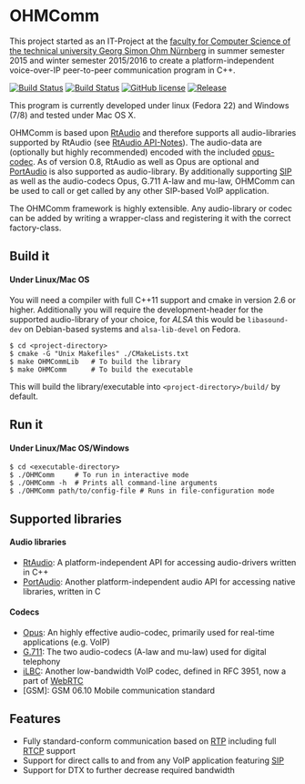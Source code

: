 # OHMComm
This project started as an IT-Project at the [faculty for Computer Science of the technical university Georg Simon Ohm Nürnberg](http://www.th-nuernberg.de/seitenbaum/fakultaeten/informatik/page.html) in summer semester 2015 and winter semester 2015/2016 to create a platform-independent voice-over-IP peer-to-peer communication program in C++.

[![Build Status](https://travis-ci.org/doe300/OHMComm.svg)](https://travis-ci.org/doe300/OHMComm)
[![Build Status](https://ci.appveyor.com/api/projects/status/58fv0pln0jv270am?svg=true)](https://ci.appveyor.com/project/doe300/ohmcomm)
[![GitHub license](https://img.shields.io/github/license/doe300/OHMComm.svg)](https://github.com/doe300/OHMComm/blob/master/LICENSE)
[![Release](https://img.shields.io/github/tag/doe300/OHMComm.svg)](https://github.com/doe300/OHMComm/releases/latest)

This program is currently developed under linux (Fedora 22) and Windows (7/8) and tested under Mac OS X.

OHMComm is based upon [RtAudio](http://www.music.mcgill.ca/~gary/rtaudio/) and therefore supports all audio-libraries supported by RtAudio (see [RtAudio API-Notes](http://www.music.mcgill.ca/~gary/rtaudio/apinotes.html)). 
The audio-data are (optionally but highly recommended) encoded with the included [opus-codec](http://www.opus-codec.org/).
As of version 0.8, RtAudio as well as Opus are optional and [PortAudio](http://www.portaudio.com/) is also supported as audio-library.
By additionally supporting [SIP](https://tools.ietf.org/html/rfc3261) as well as the audio-codecs Opus, G.711 A-law and mu-law, 
OHMComm can be used to call or get called by any other SIP-based VoIP application.

The OHMComm framework is highly extensible. Any audio-library or codec can be added by writing a wrapper-class 
and registering it with the correct factory-class.

## Build it

#### Under Linux/Mac OS
You will need a compiler with full C++11 support and cmake in version 2.6 or higher.
Additionally you will require the development-header for the supported audio-library of your choice,
for *ALSA* this would be `libasound-dev` on Debian-based systems and `alsa-lib-devel` on Fedora.

	$ cd <project-directory>
	$ cmake -G "Unix Makefiles" ./CMakeLists.txt
	$ make OHMCommLib	# To build the library
	$ make OHMComm		# To build the executable

This will build the library/executable into `<project-directory>/build/` by default.
## Run it

#### Under Linux/Mac OS/Windows

	$ cd <executable-directory>	
	$ ./OHMComm		# To run in interactive mode
	$ ./OHMComm	-h	# Prints all command-line arguments
	$ ./OHMComm path/to/config-file	# Runs in file-configuration mode

## Supported libraries
#### Audio libraries
- [RtAudio](http://www.music.mcgill.ca/~gary/rtaudio/): A platform-independent API for accessing audio-drivers written in C++
- [PortAudio](http://www.portaudio.com/): Another platform-independent audio API for accessing native libraries, written in C

#### Codecs
- [Opus](http://www.opus-codec.org/): An highly effective audio-codec, primarily used for real-time applications (e.g. VoIP)
- [G.711](https://www.itu.int/rec/T-REC-G.711): The two audio-codecs (A-law and mu-law) used for digital telephony
- [iLBC](https://tools.ietf.org/html/rfc3951): Another low-bandwidth VoIP codec, defined in RFC 3951, now a part of [WebRTC](https://webrtc.org/)
- [GSM]: GSM 06.10 Mobile communication standard

## Features
- Fully standard-conform communication based on [RTP](https://tools.ietf.org/html/rfc3550) including full [RTCP](https://tools.ietf.org/html/rfc3550#section-6) support
- Support for direct calls to and from any VoIP application featuring [SIP](https://tools.ietf.org/html/rfc3261)
- Support for DTX to further decrease required bandwidth
